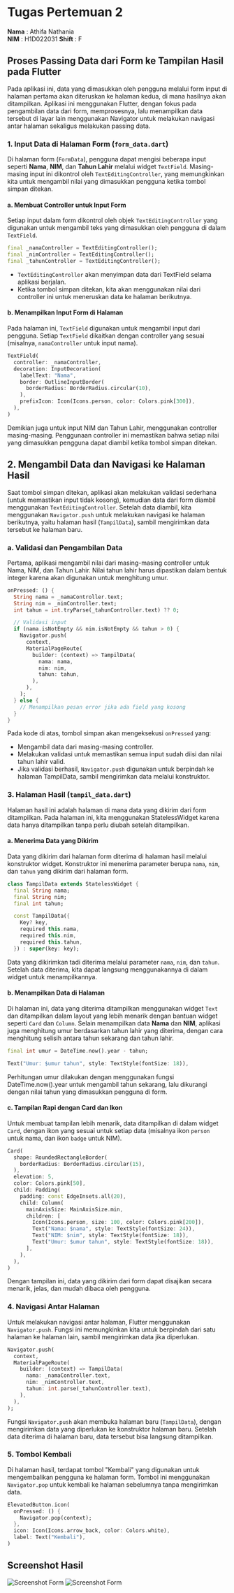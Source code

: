 # Tugas Pertemuan 2

**Nama**  : Athifa Nathania  
**NIM**   : H1D022031
**Shift** : F


## Proses Passing Data dari Form ke Tampilan Hasil pada Flutter
Pada aplikasi ini, data yang dimasukkan oleh pengguna melalui form input di halaman pertama akan diteruskan ke halaman kedua, di mana hasilnya akan ditampilkan. Aplikasi ini menggunakan Flutter, dengan fokus pada pengambilan data dari form, memprosesnya, lalu menampilkan data tersebut di layar lain menggunakan Navigator untuk melakukan navigasi antar halaman sekaligus melakukan passing data.

### 1. Input Data di Halaman Form (`form_data.dart`)
Di halaman form (`FormData`), pengguna dapat mengisi beberapa input seperti **Nama**, **NIM**, dan **Tahun Lahir** melalui widget `TextField`. Masing-masing input ini dikontrol oleh `TextEditingController`, yang memungkinkan kita untuk mengambil nilai yang dimasukkan pengguna ketika tombol simpan ditekan.

#### a. Membuat Controller untuk Input Form
Setiap input dalam form dikontrol oleh objek `TextEditingController` yang digunakan untuk mengambil teks yang dimasukkan oleh pengguna di dalam `TextField`.
```dart
final _namaController = TextEditingController();
final _nimController = TextEditingController();
final _tahunController = TextEditingController();
```
- `TextEditingController` akan menyimpan data dari TextField selama aplikasi berjalan.
- Ketika tombol simpan ditekan, kita akan menggunakan nilai dari controller ini untuk meneruskan data ke halaman berikutnya.

#### b. Menampilkan Input Form di Halaman
Pada halaman ini, `TextField` digunakan untuk mengambil input dari pengguna. Setiap `TextField` dikaitkan dengan controller yang sesuai (misalnya, `namaController` untuk input nama).
```dart
TextField(
  controller: _namaController,
  decoration: InputDecoration(
    labelText: "Nama",
    border: OutlineInputBorder(
      borderRadius: BorderRadius.circular(10),
    ),
    prefixIcon: Icon(Icons.person, color: Colors.pink[300]),
  ),
)
```
Demikian juga untuk input NIM dan Tahun Lahir, menggunakan controller masing-masing. Penggunaan controller ini memastikan bahwa setiap nilai yang dimasukkan pengguna dapat diambil ketika tombol simpan ditekan.

## 2. Mengambil Data dan Navigasi ke Halaman Hasil
Saat tombol simpan ditekan, aplikasi akan melakukan validasi sederhana (untuk memastikan input tidak kosong), kemudian data dari form diambil menggunakan `TextEditingController`. Setelah data diambil, kita menggunakan `Navigator.push` untuk melakukan navigasi ke halaman berikutnya, yaitu halaman hasil (`TampilData`), sambil mengirimkan data tersebut ke halaman baru.

### a. Validasi dan Pengambilan Data
Pertama, aplikasi mengambil nilai dari masing-masing controller untuk Nama, NIM, dan Tahun Lahir. Nilai tahun lahir harus dipastikan dalam bentuk integer karena akan digunakan untuk menghitung umur.
```dart
onPressed: () {
  String nama = _namaController.text;
  String nim = _nimController.text;
  int tahun = int.tryParse(_tahunController.text) ?? 0;

  // Validasi input
  if (nama.isNotEmpty && nim.isNotEmpty && tahun > 0) {
    Navigator.push(
      context,
      MaterialPageRoute(
        builder: (context) => TampilData(
          nama: nama, 
          nim: nim, 
          tahun: tahun,
        ),
      ),
    );
  } else {
    // Menampilkan pesan error jika ada field yang kosong
  }
}
```
Pada kode di atas, tombol simpan akan mengeksekusi `onPressed` yang:
- Mengambil data dari masing-masing controller.
- Melakukan validasi untuk memastikan semua input sudah diisi dan nilai tahun lahir valid.
- Jika validasi berhasil, `Navigator.push` digunakan untuk berpindah ke halaman TampilData, sambil mengirimkan data melalui konstruktor.

### 3. Halaman Hasil (`tampil_data.dart`)
Halaman hasil ini adalah halaman di mana data yang dikirim dari form ditampilkan. Pada halaman ini, kita menggunakan StatelessWidget karena data hanya ditampilkan tanpa perlu diubah setelah ditampilkan.

#### a. Menerima Data yang Dikirim
Data yang dikirim dari halaman form diterima di halaman hasil melalui konstruktor widget. Konstruktor ini menerima parameter berupa `nama`, `nim`, dan `tahun` yang dikirim dari halaman form.
```dart
class TampilData extends StatelessWidget {
  final String nama;
  final String nim;
  final int tahun;

  const TampilData({
    Key? key,
    required this.nama,
    required this.nim,
    required this.tahun,
  }) : super(key: key);
```
Data yang dikirimkan tadi diterima melalui parameter `nama`, `nim`, dan `tahun`. Setelah data diterima, kita dapat langsung menggunakannya di dalam widget untuk menampilkannya.

#### b. Menampilkan Data di Halaman
Di halaman ini, data yang diterima ditampilkan menggunakan widget `Text` dan ditampilkan dalam layout yang lebih menarik dengan bantuan widget seperti `Card` dan `Column`.
Selain menampilkan data **Nama** dan **NIM**, aplikasi juga menghitung umur berdasarkan tahun lahir yang diterima, dengan cara menghitung selisih antara tahun sekarang dan tahun lahir.
```dart
final int umur = DateTime.now().year - tahun;

Text("Umur: $umur tahun", style: TextStyle(fontSize: 18)),
```
Perhitungan umur dilakukan dengan menggunakan fungsi DateTime.now().year untuk mengambil tahun sekarang, lalu dikurangi dengan nilai tahun yang dimasukkan pengguna di form.


#### c. Tampilan Rapi dengan Card dan Ikon
Untuk membuat tampilan lebih menarik, data ditampilkan di dalam widget `Card`, dengan ikon yang sesuai untuk setiap data (misalnya ikon `person` untuk nama, dan ikon `badge` untuk NIM).
```dart
Card(
  shape: RoundedRectangleBorder(
    borderRadius: BorderRadius.circular(15),
  ),
  elevation: 5,
  color: Colors.pink[50],
  child: Padding(
    padding: const EdgeInsets.all(20),
    child: Column(
      mainAxisSize: MainAxisSize.min,
      children: [
        Icon(Icons.person, size: 100, color: Colors.pink[200]),
        Text("Nama: $nama", style: TextStyle(fontSize: 24)),
        Text("NIM: $nim", style: TextStyle(fontSize: 18)),
        Text("Umur: $umur tahun", style: TextStyle(fontSize: 18)),
      ],
    ),
  ),
)
```
Dengan tampilan ini, data yang dikirim dari form dapat disajikan secara menarik, jelas, dan mudah dibaca oleh pengguna.

### 4. Navigasi Antar Halaman
Untuk melakukan navigasi antar halaman, Flutter menggunakan `Navigator.push`. Fungsi ini memungkinkan kita untuk berpindah dari satu halaman ke halaman lain, sambil mengirimkan data jika diperlukan.
```dart
Navigator.push(
  context,
  MaterialPageRoute(
    builder: (context) => TampilData(
      nama: _namaController.text,
      nim: _nimController.text,
      tahun: int.parse(_tahunController.text),
    ),
  ),
);
```
Fungsi `Navigator.push` akan membuka halaman baru (`TampilData`), dengan mengirimkan data yang diperlukan ke konstruktor halaman baru. Setelah data diterima di halaman baru, data tersebut bisa langsung ditampilkan.

### 5. Tombol Kembali
Di halaman hasil, terdapat tombol "Kembali" yang digunakan untuk mengembalikan pengguna ke halaman form. Tombol ini menggunakan `Navigator.pop` untuk kembali ke halaman sebelumnya tanpa mengirimkan data.
```dart
ElevatedButton.icon(
  onPressed: () {
    Navigator.pop(context);
  },
  icon: Icon(Icons.arrow_back, color: Colors.white),
  label: Text("Kembali"),
)
```

## Screenshot Hasil
![Screenshot Form](input_form.png)
![Screenshot Form](hasil_form.png)
